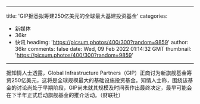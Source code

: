 
---
title: 'GIP据悉拟筹建250亿美元的全球最大基建投资基金'
categories: 
 - 新媒体
 - 36kr
 - 快讯
headimg: 'https://picsum.photos/400/300?random=9859'
author: 36kr
comments: false
date: Wed, 09 Feb 2022 01:14:32 GMT
thumbnail: 'https://picsum.photos/400/300?random=9859'
---

<div>   
据知情人士透露，Global Infrastructure Partners（GIP）正商讨为新旗舰基金筹资250亿美元，这将是全球规模最大的基础设施投资基金。知情人士称，围绕该基金的讨论尚处于早期阶段，GIP尚未就其规模及时间表作出最终决定，最早可能会在下半年正式启动旗舰基金的推介活动。（财联社）  
</div>
            